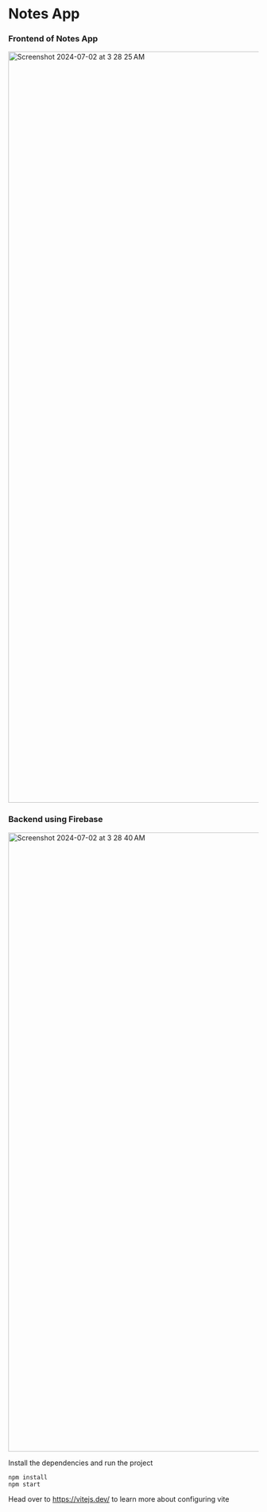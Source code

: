 # Notes App

### Frontend of Notes App
<img width="1512" alt="Screenshot 2024-07-02 at 3 28 25 AM" src="https://github.com/RevanthBalineni-14/ReactStarters/assets/89599670/f3afd7b8-6559-4641-b35a-d7ab36a7cdcc">

### Backend using Firebase
<img width="1246" alt="Screenshot 2024-07-02 at 3 28 40 AM" src="https://github.com/RevanthBalineni-14/ReactStarters/assets/89599670/beb70297-6161-4ccb-8a2f-7e029f99b345">

Install the dependencies and run the project
```
npm install
npm start
```

Head over to https://vitejs.dev/ to learn more about configuring vite

